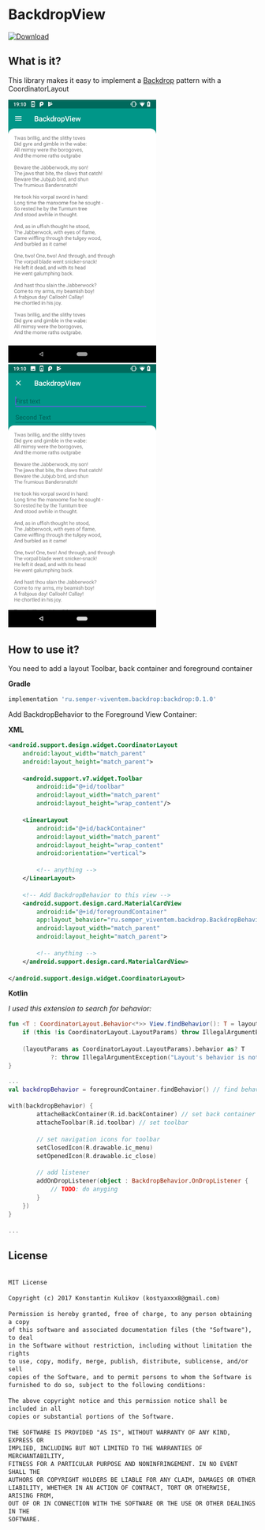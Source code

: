 # BackdropView

[ ![Download](https://api.bintray.com/packages/semper-viventem/maven/backdrop/images/download.svg) ](https://bintray.com/semper-viventem/maven/backdrop/_latestVersion)

## What is it?
This library makes it easy to implement a [Backdrop](https://material.io/design/components/backdrop.html) pattern with a CoordinatorLayout


<img src="/docs/images/Screenshot_20180720-191017.png" width="300">
<img src="/docs/images/Screenshot_20180720-191029.png" width="300">


## How to use it?
You need to add a layout Toolbar, back container and foreground container

**Gradle**
```groovy
implementation 'ru.semper-viventem.backdrop:backdrop:0.1.0'
```

Add BackdropBehavior to the Foreground View Container:

**XML**
```xml
<android.support.design.widget.CoordinatorLayout
    android:layout_width="match_parent"
    android:layout_height="match_parent">

    <android.support.v7.widget.Toolbar
        android:id="@+id/toolbar"
        android:layout_width="match_parent"
        android:layout_height="wrap_content"/>

    <LinearLayout
        android:id="@+id/backContainer"
        android:layout_width="match_parent"
        android:layout_height="wrap_content"
        android:orientation="vertical">
        
        <!-- anything -->
    </LinearLayout>

    <!-- Add BackdropBehavior to this view -->
    <android.support.design.card.MaterialCardView
        android:id="@+id/foregroundContainer"
        app:layout_behavior="ru.semper_viventem.backdrop.BackdropBehavior"
        android:layout_width="match_parent"
        android:layout_height="match_parent">
        
        <!-- anything -->
    </android.support.design.card.MaterialCardView>

</android.support.design.widget.CoordinatorLayout>
```


**Kotlin**

*I used this extension to search for behavior:*
```kotlin
fun <T : CoordinatorLayout.Behavior<*>> View.findBehavior(): T = layoutParams.run {
    if (this !is CoordinatorLayout.LayoutParams) throw IllegalArgumentException("View's layout params should be CoordinatorLayout.LayoutParams")

    (layoutParams as CoordinatorLayout.LayoutParams).behavior as? T
            ?: throw IllegalArgumentException("Layout's behavior is not current behavior")
}
```

```kotlin
...
val backdropBehavior = foregroundContainer.findBehavior() // find behavior

with(backdropBehavior) {
        attacheBackContainer(R.id.backContainer) // set back container
        attacheToolbar(R.id.toolbar) // set toolbar
        
        // set navigation icons for toolbar
        setClosedIcon(R.drawable.ic_menu)
        setOpenedIcon(R.drawable.ic_close)
        
        // add listener
        addOnDropListener(object : BackdropBehavior.OnDropListener {
            // TODO: do anyging
        }
    })
}

...
```


## License

```

MIT License

Copyright (c) 2017 Konstantin Kulikov (kostyaxxx8@gmail.com)

Permission is hereby granted, free of charge, to any person obtaining a copy
of this software and associated documentation files (the "Software"), to deal
in the Software without restriction, including without limitation the rights
to use, copy, modify, merge, publish, distribute, sublicense, and/or sell
copies of the Software, and to permit persons to whom the Software is
furnished to do so, subject to the following conditions:

The above copyright notice and this permission notice shall be included in all
copies or substantial portions of the Software.

THE SOFTWARE IS PROVIDED "AS IS", WITHOUT WARRANTY OF ANY KIND, EXPRESS OR
IMPLIED, INCLUDING BUT NOT LIMITED TO THE WARRANTIES OF MERCHANTABILITY,
FITNESS FOR A PARTICULAR PURPOSE AND NONINFRINGEMENT. IN NO EVENT SHALL THE
AUTHORS OR COPYRIGHT HOLDERS BE LIABLE FOR ANY CLAIM, DAMAGES OR OTHER
LIABILITY, WHETHER IN AN ACTION OF CONTRACT, TORT OR OTHERWISE, ARISING FROM,
OUT OF OR IN CONNECTION WITH THE SOFTWARE OR THE USE OR OTHER DEALINGS IN THE
SOFTWARE.
```
